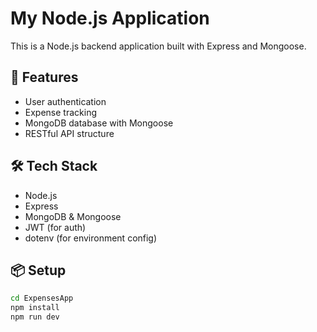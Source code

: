 # My Node.js Application

This is a Node.js backend application built with Express and Mongoose.

## 🚀 Features

- User authentication
- Expense tracking
- MongoDB database with Mongoose
- RESTful API structure

## 🛠️ Tech Stack

- Node.js
- Express
- MongoDB & Mongoose
- JWT (for auth)
- dotenv (for environment config)

## 📦 Setup

```bash
cd ExpensesApp
npm install
npm run dev